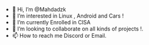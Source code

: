 - 👋 Hi, I’m @Mahdadzk
- 👀 I’m interested in Linux , Android and Cars ! 
- 🌱 I’m currently Enrolled in CISA 
- 💞️ I’m looking to collaborate on all kinds of projects !.
- 📫 How to reach me Discord or Email.

<!---
Mahdadzk/Mahdadzk is a ✨ special ✨ repository because its `README.md` (this file) appears on your GitHub profile.
You can click the Preview link to take a look at your changes.
--->
